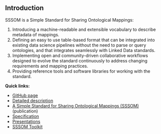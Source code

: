 ## Introduction

SSSOM is a Simple Standard for Sharing Ontological Mappings: 

1. Introducing a machine-readable and extensible vocabulary to describe metadata of mappings.
2. Defining an easy to use table-based format that can be integrated into existing data science pipelines without the need to parse or query ontologies, and that integrates seamlessly with Linked Data standards. 
3. Implementing open and community-driven collaborative workflows designed to evolve the standard continuously to address changing requirements and mapping practices. 
4. Providing reference tools and software libraries for working with the standard.

**Quick links:**

- [GitHub page](https://github.com/mapping-commons/sssom)
- [Detailed description](spec.md)
- [A Simple Standard for Sharing Ontological Mappings (SSSOM)](https://arxiv.org/abs/2112.07051) (publication)
- [Specification](index.md)
- [Presentations](presentations.md)
- [SSSOM Toolkit](https://mapping-commons.github.io/sssom-py/)
